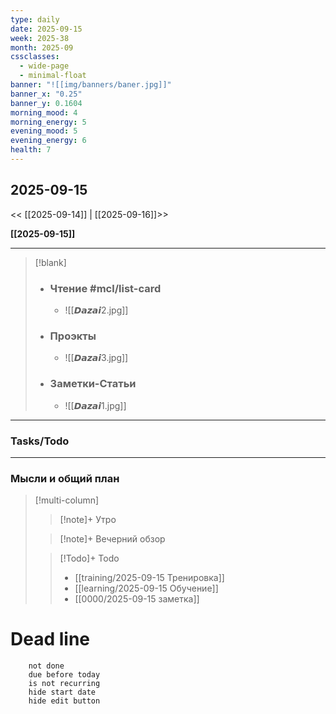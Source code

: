 ```yaml
---
type: daily
date: 2025-09-15
week: 2025-38
month: 2025-09
cssclasses:
  - wide-page
  - minimal-float
banner: "![[img/banners/baner.jpg]]"
banner_x: "0.25"
banner_y: 0.1604
morning_mood: 4
morning_energy: 5
evening_mood: 5
evening_energy: 6
health: 7
---
```

## 2025-09-15

<< [[2025-09-14]] | [[2025-09-16]]>>

**[[2025-09-15]]**

---

> [!blank]
> - ### **Чтение** #mcl/list-card
> 	- ![[𝘿𝙖𝙯𝙖𝙞2.jpg]]
> 
> - ### **Проэкты**
> 	- ![[𝘿𝙖𝙯𝙖𝙞3.jpg]]
> 
> - ### **Заметки-Статьи**
> 	- ![[𝘿𝙖𝙯𝙖𝙞1.jpg]]

---
### Tasks/Todo
<!-- UNCOMMENT TO ADD TASKS - [ ] Dummy Task -->

---
### Мысли и общий план
> [!multi-column]
> > [!note]+ Утро
> > 
>
> > [!note]+ Вечерний обзор
> > 
>
> > [!Todo]+ Todo
> > - [[training/2025-09-15  Тренировка]]
> > - [[learning/2025-09-15 Обучение]]
> > - [[0000/2025-09-15 заметка]]


# Dead line

```tasks
	not done
	due before today
	is not recurring
	hide start date
	hide edit button
```